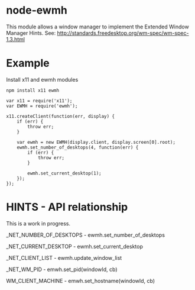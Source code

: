node-ewmh
================

This module allows a window manager to implement the Extended Window Manager Hints. See: http://standards.freedesktop.org/wm-spec/wm-spec-1.3.html


Example
=======

Install x11 and ewmh modules
```
npm install x11 ewmh
```

```
var x11 = require('x11');
var EWMH = require('ewmh');

x11.createClient(function(err, display) {
    if (err) {
        throw err;
    }

    var ewmh = new EWMH(display.client, display.screen[0].root);
    ewmh.set_number_of_desktops(4, function(err) {
    	if (err) {
    		throw err;
    	}

    	ewmh.set_current_desktop(1);
    });
});
```

HINTS - API relationship
=======
This is a work in progress.

\_NET\_NUMBER\_OF\_DESKTOPS - ewmh.set\_number\_of\_desktops

\_NET\_CURRENT\_DESKTOP - ewmh.set\_current\_desktop

\_NET\_CLIENT\_LIST - ewmh.update\_window\_list

\_NET\_WM\_PID - emwh.set_pid(windowId, cb)

WM\_CLIENT\_MACHINE - emwh.set_hostname(windowId, cb)
